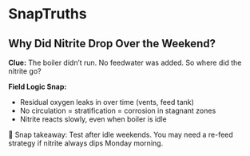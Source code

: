 # SnapTruths

## Why Did Nitrite Drop Over the Weekend?

**Clue:** The boiler didn’t run. No feedwater was added. So where did the nitrite go?

**Field Logic Snap:**
- Residual oxygen leaks in over time (vents, feed tank)
- No circulation = stratification = corrosion in stagnant zones
- Nitrite reacts slowly, even when boiler is idle

🧠 Snap takeaway: Test after idle weekends. You may need a re-feed strategy if nitrite always dips Monday morning.
